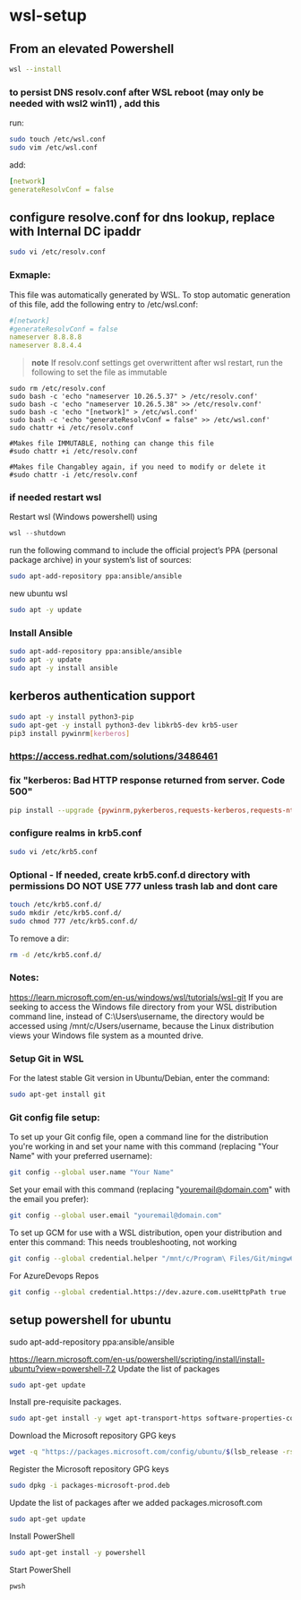 # wsl-setup

## From an elevated Powershell
```bash
wsl --install
```

### to persist DNS resolv.conf after WSL reboot (may only be needed with wsl2 win11) , add this
run:
```bash
sudo touch /etc/wsl.conf
sudo vim /etc/wsl.conf
```
add:
```yaml
[network]                                                                        
generateResolvConf = false
```

## configure resolve.conf for dns lookup, replace with Internal DC ipaddr
```bash
sudo vi /etc/resolv.conf
```
### Exmaple:
This file was automatically generated by WSL. To stop automatic generation of this file, add the following entry to /etc/wsl.conf:
```yaml
#[network]
#generateResolvConf = false
nameserver 8.8.8.8
nameserver 8.8.4.4
```

> **note**
> If resolv.conf settings get overwrittent after wsl restart, run the following to set the file as immutable
```shell
sudo rm /etc/resolv.conf
sudo bash -c 'echo "nameserver 10.26.5.37" > /etc/resolv.conf'
sudo bash -c 'echo "nameserver 10.26.5.38" >> /etc/resolv.conf'
sudo bash -c 'echo "[network]" > /etc/wsl.conf'
sudo bash -c 'echo "generateResolvConf = false" >> /etc/wsl.conf'
sudo chattr +i /etc/resolv.conf

#Makes file IMMUTABLE, nothing can change this file
#sudo chattr +i /etc/resolv.conf

#Makes file Changabley again, if you need to modify or delete it
#sudo chattr -i /etc/resolv.conf
```

### if needed restart wsl
Restart wsl (Windows powershell) using
```powershell
wsl --shutdown
```

run the following command to include the official project’s PPA (personal package archive) in your system’s list of sources:
```bash
sudo apt-add-repository ppa:ansible/ansible
```

new ubuntu wsl 
```bash
sudo apt -y update 
```

### Install Ansible
```bash
sudo apt-add-repository ppa:ansible/ansible
sudo apt -y update 
sudo apt -y install ansible 
```

## kerberos authentication support
```bash
sudo apt -y install python3-pip
sudo apt-get -y install python3-dev libkrb5-dev krb5-user
pip3 install pywinrm[kerberos]
```

### https://access.redhat.com/solutions/3486461
### fix "kerberos: Bad HTTP response returned from server. Code 500"
```bash
pip install --upgrade {pywinrm,pykerberos,requests-kerberos,requests-ntlm}
```

### configure realms in krb5.conf
```bash
sudo vi /etc/krb5.conf
```

### Optional - If needed, create krb5.conf.d directory with permissions DO NOT USE 777 unless trash lab and dont care
```bash
touch /etc/krb5.conf.d/
sudo mkdir /etc/krb5.conf.d/
sudo chmod 777 /etc/krb5.conf.d/
```
To remove a dir:
```bash
rm -d /etc/krb5.conf.d/
```

### Notes:
https://learn.microsoft.com/en-us/windows/wsl/tutorials/wsl-git
If you are seeking to access the Windows file directory from your WSL distribution command line, instead of C:\Users\username, the directory would be accessed using /mnt/c/Users/username, because the Linux distribution views your Windows file system as a mounted drive.

### Setup Git in WSL

For the latest stable Git version in Ubuntu/Debian, enter the command:
```bash
sudo apt-get install git
```
### Git config file setup:
To set up your Git config file, open a command line for the distribution you're working in and set your name with this command (replacing "Your Name" with your preferred username):
```bash
git config --global user.name "Your Name"
```
Set your email with this command (replacing "youremail@domain.com" with the email you prefer):
```bash
git config --global user.email "youremail@domain.com"
````
To set up GCM for use with a WSL distribution, open your distribution and enter this command: This needs troubleshooting, not working
```bash
git config --global credential.helper "/mnt/c/Program\ Files/Git/mingw64/libexec/git-core/git-credential-manager-core.exe"
```
For AzureDevops Repos
```bash
git config --global credential.https://dev.azure.com.useHttpPath true
```

## setup powershell for ubuntu
sudo apt-add-repository ppa:ansible/ansible

https://learn.microsoft.com/en-us/powershell/scripting/install/install-ubuntu?view=powershell-7.2
Update the list of packages
```bash
sudo apt-get update
```
Install pre-requisite packages.
```bash
sudo apt-get install -y wget apt-transport-https software-properties-common
```
Download the Microsoft repository GPG keys
```bash
wget -q "https://packages.microsoft.com/config/ubuntu/$(lsb_release -rs)/packages-microsoft-prod.deb"
```
Register the Microsoft repository GPG keys
```bash
sudo dpkg -i packages-microsoft-prod.deb
```
Update the list of packages after we added packages.microsoft.com
```bash
sudo apt-get update
```
Install PowerShell
```bash
sudo apt-get install -y powershell
```
Start PowerShell
```bash
pwsh
```
